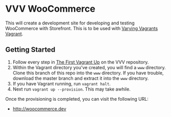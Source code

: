 # VVV WooCommerce
This will create a development site for developing and testing WooCommerce with Storefront. This is to be used with [Varying Vagrants Vagrant](https://github.com/Varying-Vagrant-Vagrants/VVV).

## Getting Started

1. Follow every step in [The First Vagrant Up](https://github.com/Varying-Vagrant-Vagrants/VVV#the-first-vagrant-up) on the VVV repository.
2. Within the Vagrant directory you've created, you will find a `www` directory. Clone this branch of this repo into the `www` directory. If you have trouble, download the master branch and extract it into the `www` directory.
3. If you have Vagrant running, run `vagrant halt`.
4. Next run `vagrant up --provision`. This may take awhile.

Once the provisioning is completed, you can visit the following URL:

* http://woocommerce.dev